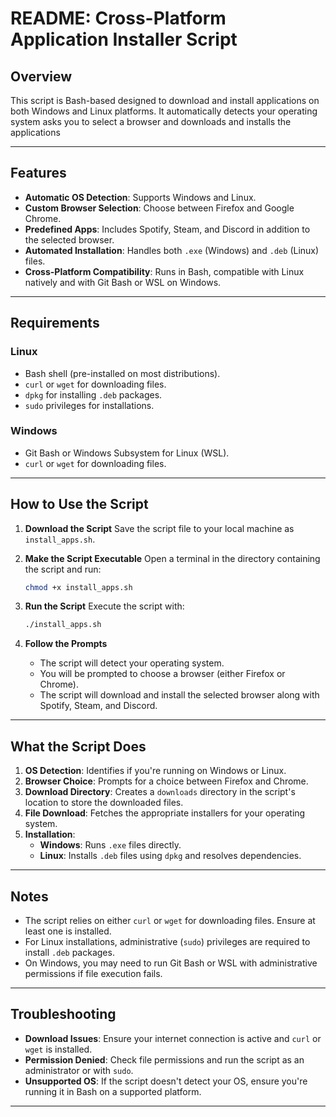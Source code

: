 # README: Cross-Platform Application Installer Script

## Overview
This script is Bash-based designed to download and install applications on both Windows and Linux platforms. It automatically detects your operating system asks you to select a browser and downloads and installs the applications

---

## Features
- **Automatic OS Detection**: Supports Windows and Linux.
- **Custom Browser Selection**: Choose between Firefox and Google Chrome.
- **Predefined Apps**: Includes Spotify, Steam, and Discord in addition to the selected browser.
- **Automated Installation**: Handles both `.exe` (Windows) and `.deb` (Linux) files.
- **Cross-Platform Compatibility**: Runs in Bash, compatible with Linux natively and with Git Bash or WSL on Windows.

---

## Requirements
### Linux
- Bash shell (pre-installed on most distributions).
- `curl` or `wget` for downloading files.
- `dpkg` for installing `.deb` packages.
- `sudo` privileges for installations.

### Windows
- Git Bash or Windows Subsystem for Linux (WSL).
- `curl` or `wget` for downloading files.

---

## How to Use the Script

1. **Download the Script**
   Save the script file to your local machine as `install_apps.sh`.

2. **Make the Script Executable**
   Open a terminal in the directory containing the script and run:
   ```bash
   chmod +x install_apps.sh
   ```

3. **Run the Script**
   Execute the script with:
   ```bash
   ./install_apps.sh
   ```

4. **Follow the Prompts**
   - The script will detect your operating system.
   - You will be prompted to choose a browser (either Firefox or Chrome).
   - The script will download and install the selected browser along with Spotify, Steam, and Discord.

---

## What the Script Does
1. **OS Detection**: Identifies if you're running on Windows or Linux.
2. **Browser Choice**: Prompts for a choice between Firefox and Chrome.
3. **Download Directory**: Creates a `downloads` directory in the script's location to store the downloaded files.
4. **File Download**: Fetches the appropriate installers for your operating system.
5. **Installation**:
   - **Windows**: Runs `.exe` files directly.
   - **Linux**: Installs `.deb` files using `dpkg` and resolves dependencies.

---

## Notes
- The script relies on either `curl` or `wget` for downloading files. Ensure at least one is installed.
- For Linux installations, administrative (`sudo`) privileges are required to install `.deb` packages.
- On Windows, you may need to run Git Bash or WSL with administrative permissions if file execution fails.

---

## Troubleshooting
- **Download Issues**: Ensure your internet connection is active and `curl` or `wget` is installed.
- **Permission Denied**: Check file permissions and run the script as an administrator or with `sudo`.
- **Unsupported OS**: If the script doesn't detect your OS, ensure you're running it in Bash on a supported platform.

---


